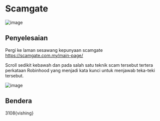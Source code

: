 # Scamgate
![image](https://github.com/6E3372/3108CTF-Writeup/assets/129729880/43d59cda-41bf-4466-a182-5bb230794e66)

## Penyelesaian
Pergi ke laman sesawang kepunyaan scamgate https://scamgate.com.my/main-page/

Scroll sedikit kebawah dan pada salah satu teknik scam tersebut tertera perkataan Robinhood yang menjadi kata kunci untuk menjawab teka-teki tersebut.

![image](https://github.com/6E3372/3108CTF-Writeup/assets/129729880/ea4d04a5-b70c-490d-96f2-5302ddad5c31)

## Bendera
3108{vishing}
